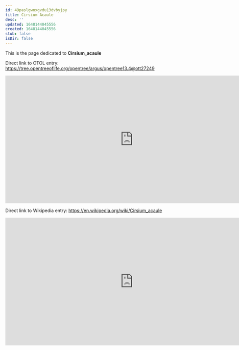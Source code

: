 ```yaml
---
id: 49paslgwnxgvdu13dvbyjpy
title: Cirsium Acaule
desc: ''
updated: 1648144045556
created: 1648144045556
stub: false
isDir: false
---
```

This is the page dedicated to **Cirsium_acaule**


Direct link to OTOL entry: https://tree.opentreeoflife.org/opentree/argus/opentree13.4@ott27249



<html>
    <body>
    <iframe src="https://tree.opentreeoflife.org/opentree/argus/opentree13.4@ott27249"
    width="800" height="400" frameborder="0" allowfullscreen> </iframe>
    </body>
</html>
    


Direct link to Wikipedia entry: https://en.wikipedia.org/wiki/Cirsium_acaule



<html>
    <body>
    <iframe src="https://en.wikipedia.org/wiki/Cirsium_acaule"
    width="800" height="400" frameborder="0" allowfullscreen> </iframe>
    </body>
</html>
    
